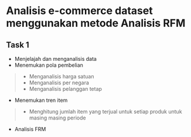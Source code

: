 # Analisis e-commerce dataset menggunakan metode Analisis RFM

## Task 1
- Menjelajah dan menganalisis data
- Menemukan pola pembelian
> - Menganalisis harga satuan
> - Menganalisis per negara
> - Menganalisis pelanggan tetap
- Menemukan tren item
> - Menghitung jumlah item yang terjual untuk setiap produk untuk masing masing periode
- Analisis FRM
